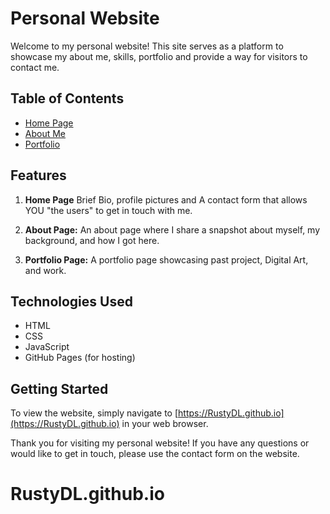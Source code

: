 # Personal Website

Welcome to my personal website! This site serves as a platform to showcase my about me, skills, portfolio and provide a way for visitors to contact me.

## Table of Contents

- [Home Page](#index)
- [About Me](#aboutme)
- [Portfolio](#portfolio)

## Features

1. **Home Page** Brief Bio, profile pictures and A contact form that allows YOU "the users" to get in touch with me.

2. **About Page:** An about page where I share a snapshot about myself, my background, and how I got here.

3. **Portfolio Page:** A portfolio page showcasing past project, Digital Art, and work.

## Technologies Used

- HTML
- CSS
- JavaScript
- GitHub Pages (for hosting)

## Getting Started

To view the website, simply navigate to [https://RustyDL.github.io](https://RustyDL.github.io) in your web browser.

Thank you for visiting my personal website! If you have any questions or would like to get in touch, please use the contact form on the website.
# RustyDL.github.io
